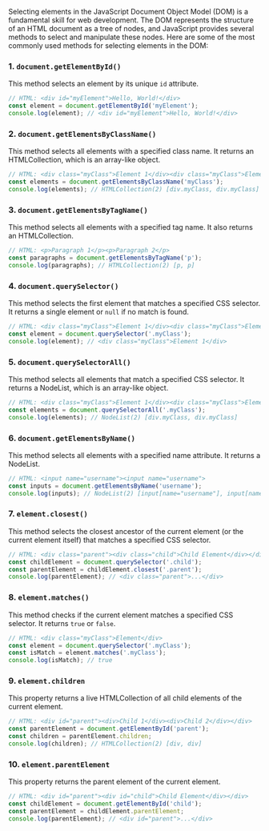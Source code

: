 Selecting elements in the JavaScript Document Object Model (DOM) is a fundamental skill for web development. The DOM represents the structure of an HTML document as a tree of nodes, and JavaScript provides several methods to select and manipulate these nodes. Here are some of the most commonly used methods for selecting elements in the DOM:

### 1. `document.getElementById()`
This method selects an element by its unique `id` attribute.
```javascript
// HTML: <div id="myElement">Hello, World!</div>
const element = document.getElementById('myElement');
console.log(element); // <div id="myElement">Hello, World!</div>
```

### 2. `document.getElementsByClassName()`
This method selects all elements with a specified class name. It returns an HTMLCollection, which is an array-like object.
```javascript
// HTML: <div class="myClass">Element 1</div><div class="myClass">Element 2</div>
const elements = document.getElementsByClassName('myClass');
console.log(elements); // HTMLCollection(2) [div.myClass, div.myClass]
```

### 3. `document.getElementsByTagName()`
This method selects all elements with a specified tag name. It also returns an HTMLCollection.
```javascript
// HTML: <p>Paragraph 1</p><p>Paragraph 2</p>
const paragraphs = document.getElementsByTagName('p');
console.log(paragraphs); // HTMLCollection(2) [p, p]
```

### 4. `document.querySelector()`
This method selects the first element that matches a specified CSS selector. It returns a single element or `null` if no match is found.
```javascript
// HTML: <div class="myClass">Element 1</div><div class="myClass">Element 2</div>
const element = document.querySelector('.myClass');
console.log(element); // <div class="myClass">Element 1</div>
```

### 5. `document.querySelectorAll()`
This method selects all elements that match a specified CSS selector. It returns a NodeList, which is an array-like object.
```javascript
// HTML: <div class="myClass">Element 1</div><div class="myClass">Element 2</div>
const elements = document.querySelectorAll('.myClass');
console.log(elements); // NodeList(2) [div.myClass, div.myClass]
```

### 6. `document.getElementsByName()`
This method selects all elements with a specified name attribute. It returns a NodeList.
```javascript
// HTML: <input name="username"><input name="username">
const inputs = document.getElementsByName('username');
console.log(inputs); // NodeList(2) [input[name="username"], input[name="username"]]
```

### 7. `element.closest()`
This method selects the closest ancestor of the current element (or the current element itself) that matches a specified CSS selector.
```javascript
// HTML: <div class="parent"><div class="child">Child Element</div></div>
const childElement = document.querySelector('.child');
const parentElement = childElement.closest('.parent');
console.log(parentElement); // <div class="parent">...</div>
```

### 8. `element.matches()`
This method checks if the current element matches a specified CSS selector. It returns `true` or `false`.
```javascript
// HTML: <div class="myClass">Element</div>
const element = document.querySelector('.myClass');
const isMatch = element.matches('.myClass');
console.log(isMatch); // true
```

### 9. `element.children`
This property returns a live HTMLCollection of all child elements of the current element.
```javascript
// HTML: <div id="parent"><div>Child 1</div><div>Child 2</div></div>
const parentElement = document.getElementById('parent');
const children = parentElement.children;
console.log(children); // HTMLCollection(2) [div, div]
```

### 10. `element.parentElement`
This property returns the parent element of the current element.
```javascript
// HTML: <div id="parent"><div id="child">Child Element</div></div>
const childElement = document.getElementById('child');
const parentElement = childElement.parentElement;
console.log(parentElement); // <div id="parent">...</div>
```